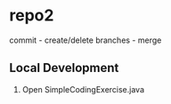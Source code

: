 # repo2

commit - create/delete branches - merge

## Local Development
1. Open SimpleCodingExercise.java